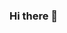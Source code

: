 ### Hi there 👋

<!--
**raghuhvarman/raghuhvarman** is a ✨ _special_ ✨ repository because its `README.md` (this file) appears on your GitHub profile.

Here are some ideas to get you started:

- 🔭 I’m currently working on Web applications
- 🌱 I’m currently learning React
- 💬 Ask me about the projects I have worked on
- 📫 How to reach me: raghuhvarman@gmail.com
- ⚡ Fun fact: I love to fix bugs
-->
